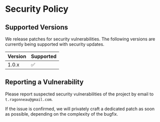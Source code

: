 # Security Policy

## Supported Versions

We release patches for security vulnerabilities. The following versions are
currently being supported with security updates.

| Version | Supported          |
| ------- | ------------------ |
| 1.0.x   | :white_check_mark: |

## Reporting a Vulnerability

Please report suspected security vulnerabilities of the project by email to
`t.ragonneau@gmail.com`.

If the issue is confirmed, we will privately craft a dedicated patch as soon as
possible, depending on the complexity of the bugfix.
